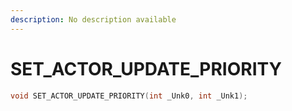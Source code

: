 ```yaml
---
description: No description available 
---
```


# SET_ACTOR_UPDATE_PRIORITY

```cpp
void SET_ACTOR_UPDATE_PRIORITY(int _Unk0, int _Unk1);
```